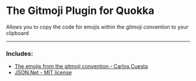 # The Gitmoji Plugin for Quokka
Allows you to copy the code for emojis within the gitmoji convention to your clipboard<br>

---

### Includes:
   - [The emojis from the gitmoji convention - Carlos Cuesta](https://github.com/carloscuesta/gitmoji/tree/master/packages/gitmojis)<br />
   - [JSON.Net - MIT license](https://github.com/JamesNK/Newtonsoft.Json/blob/master/LICENSE.md)<br />